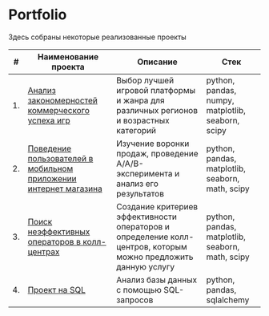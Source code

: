 # Portfolio

Здесь собраны некоторые реализованные проекты

| #    | Наименование проекта                | Описание                                                     | Стек                                                         |
| ---- | ------------------------------------------------------------ | ------------------------------------------------------------ | ------------------------------------------------------------ |
| 1.   | [Анализ закономерностей коммерческого успеха игр](https://github.com/Joker2k79/Portfolio/tree/main/Sborniy%20Project) | Выбор лучшей игровой платформы и жанра для различных регионов и возрастных категорий | python, pandas, numpy, matplotlib, seaborn, scipy |      |
| 2.   | [Поведение пользователей в мобильном приложении интернет магазина](https://github.com/Joker2k79/Portfolio/tree/main/Sborniy%20Project%202) | Изучение воронки продаж, проведение A/A/B-эксперимента и анализ его результатов | python, pandas, matplotlib, seaborn, math, scipy |
| 3.   | [Поиск неэффективных операторов в колл-центрах](https://github.com/Joker2k79/Portfolio/tree/main/Final%20Project) | Создание критериев эффективности операторов и определение колл-центров, которым можно предложить данную услугу | python, pandas, matplotlib, seaborn, math, scipy |
| 4.   | [Проект на SQL](https://github.com/aq2003/Portfolio/tree/main/Analyzing%20Texts) | Анализ базы данных с помощью SQL-запросов | python, pandas, sqlalchemy |

